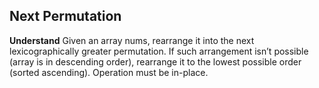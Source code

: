 ## Next Permutation
**Understand**
Given an array nums, rearrange it into the next lexicographically greater permutation. If such arrangement isn’t possible (array is in descending order), rearrange it to the lowest possible order (sorted ascending). Operation must be in-place.